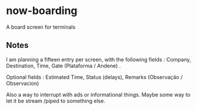 # now-boarding
A board screen for terminals 

## Notes 

I am planning a fifteen entry per screen, with the following fields :
Company, Destination, Time, Gate (Plataforma / Andene) . 


Optional fields : Estimated Time, Status (delays), Remarks (Observação / Observacion) 

Also a way to interrupt with ads or informational things. Maybe some way to let it be stream /piped to something else. 
